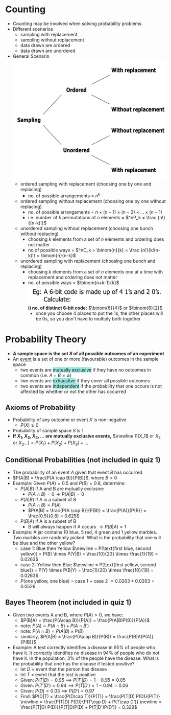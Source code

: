 # Counting

- Counting may be involved when solving probability problems
- Different scenarios
    - sampling with replacement
    - sampling without replacement
    - data drawn are ordered
    - data drawn are unordered
- General Scenario
    <img src="../../_resources/cbe64523ff93d869b52a117b7fcfdbfd.png" alt="cbe64523ff93d869b52a117b7fcfdbfd.png" width="554" height="380" class="jop-noMdConv">
    - ordered sampling with replacement (choosing one by one and replacing)
        - no. of possible arrangements = $n^k$
    - ordered sampling without replacement (choosing one by one without replacing)
        - no. of possible arrangements = $n\times (n-1) \times (n-2) \times ... \times (n-1)$
        - i.e. number of $k$ permutations of $n$ elements = $^nP_k = \frac {n!}{(n-k)!}$
    - unordered sampling without replacement (choosing one bunch without replacing)
        - choosing $k$ elements from a set of $n$ elements and ordering does not matter
        - no.of possible ways = $^nC_k = \binom{n}{k} = \frac {n!}{k!(n-k)!} = \binom{n}{n-k}$
    - unordered sampling with replacement (choosing one bunch and replacing)
        - choosing $k$ elements from a set of $n$ elements one at a time with replacement and ordering does not matter
        - no. of possible ways = $\binom{n+k-1}{k}$
            ![4898298bd7ac0d7c4e605a640fb2899e.png](../../_resources/4898298bd7ac0d7c4e605a640fb2899e.png)
            **i) no. of distinct 6-bit code:** $\binom{6}{4}$ or $\binom{6}{2}$
            - once you choose 4 places to put the 1s, the other places will be 0s, so you don't have to multiply both together

# Probability Theory

- **A sample space is the set $S$ of all possible outcomes of an experiment**
- An <u>event</u> is a set of one or more (favourable) outcomes in the sample space
    - two events are <span style="background-color: #9ee7e2;">mutually exclusive</span> if they have no outcomes in common (i.e. $A \cap B = \emptyset$)
    - two events are <span style="background-color: #9ee7e2;">exhaustive</span> if they cover all possible outcomes
    - two events are <span style="background-color: #9ee7e2;">independent</span> if the probability that one occurs is not affected by whether or not the other has occurred

## Axioms of Probability

- Probability of any outcome or event $X$ is non-negative
    - $P(X) \ge 0$
- Probability of sample space $S$ is 1
- **If $X_1, X_2, X_3, ...$ are mutually exclusive events,** $\newline P(X_1$ or $X_2$ or $X_3 ...) = P(X_1) + P(X_2) + P(X_3) + ...$

## Conditional Probabilities (not included in quiz 1)

- The probability of an event $A$ given that event $B$ has occurred
- $P(A|B) = \frac{P(A \cap B)}{P(B)}$, where $B > 0$
- Example: Given $P(A) = 0.5$ and $P(B) = 0.8$, determine:
    - $P(A|B)$ if A and B are mutually exclusive
        - $P(A\cap B) = 0 \to P(A|B) = 0$
    - $P(A|B)$ if A is a subset of B
        - $P(A\cap B) = P(A)$
        - $P(A|B) = \frac{P(A \cap B)}{P(B)} = \frac{P(A)}{P(B)} = \frac{0.5}{0.8} = 0.625$
    - $P(B|A)$ if A is a subset of B
        - B will always happen if A occurs $\to P(B|A) = 1$
- Example: A jar contains 10 blue, 5 red, 4 green and 1 yellow marbles. Two marbles are randomly picked. What is the probability that one will be blue and the other yellow?
    - case 1: Blue then Yellow $\newline = P(\text{first blue, second yellow}) = P(B) \times P(Y|B) = \frac{10}{20} \times \frac{1}{19} = 0.0263$
    - case 2: Yellow then Blue $\newline = P(\text{first yellow, second blue}) = P(Y) \times P(B|Y) = \frac{1}{20} \times \frac{10}{19} = 0.0263$
    - $P(\text{one yellow, one blue})$ = case 1 + case 2 $= 0.0263 + 0.0263 = 0.0526$

## Bayes Theorem (not included in quiz 1)

- Given two events A and B, where $P(A) > 0$, we have:
    - $P(B|A) = \frac{P(A\cap B)}{P(A)} = \frac{P(A|B)P(B)}{P(A)}$
    - note: $P(A) = P(A\cap B) + P(A\cap B')$
    - note: $P(A\cap B) = P(A|B)\times P(B)$
    - similarly, $P(A|B) = \frac{P(A\cap B)}{P(B)} = \frac{P(B|A)P(A)}{P(B)}$
- Example: A test correctly identifies a disease in 95% of people who have it. It correctly identifies no disease in 94% of people who do not have it. In the population, 3% of the people have the disease. What is the probability that one has the disease if tested positive?
    - let $D$ = event that the person has disease
    - let $T$ = event that the test is positive
    - Given: $P(T|D) = 0.95 \implies P(T'|D) = 1-0.95 = 0.05$
    - Given: $P(T'|D') = 0.94 \implies P(T|D') = 1-0.94 = 0.06$
    - Given: $P(D) = 0.03 \implies P(D') = 0.97$
    - Find: $P(D|T) = \frac{P(D\cap T)}{P(T)} = \frac{P(T|D) P(D)}{P(T)} \newline = \frac{P(T|D) P(D)}{P(T\cap D) + P(T\cap D')} \newline = \frac{P(T|D) P(D)}{P(T|D)P(D) + P(T|D')P(D')} = 0.329$